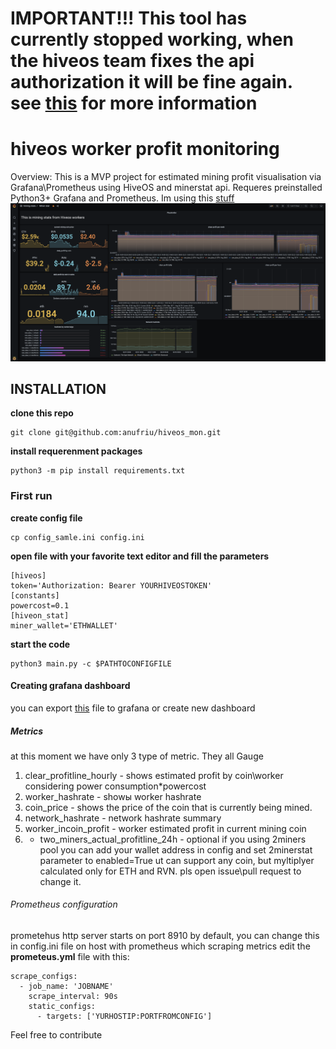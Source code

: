 # IMPORTANT!!! This tool has currently stopped working, when the hiveos team fixes the api authorization it will be fine again. see [this](https://hiveon.com/forum/t/hive-api-v2/4490) for more information
# hiveos worker profit monitoring
Overview:
This is a MVP project for estimated mining profit visualisation via Grafana\Prometheus using HiveOS and minerstat api.
Requeres preinstalled Python3+ Grafana and Prometheus. Im using this [stuff](https://github.com/stefanprodan/dockprom)
![How it looks](https://github.com/anufriu/mining_profit_mon/blob/master/images/%D0%A1%D0%BD%D0%B8%D0%BC%D0%BE%D0%BA%20%D1%8D%D0%BA%D1%80%D0%B0%D0%BD%D0%B0%202022-02-22%20%D0%B2%2017.35.49.png)

## INSTALLATION
__clone this repo__
```
git clone git@github.com:anufriu/hiveos_mon.git
```
__install requerenment packages__
```
python3 -m pip install requirements.txt
```
### First run
__create config file__
```
cp config_samle.ini config.ini
```
__open file with your favorite text editor and fill the parameters__
```
[hiveos]
token='Authorization: Bearer YOURHIVEOSTOKEN'
[constants]
powercost=0.1
[hiveon_stat]
miner_wallet='ETHWALLET'
```
__start the code__
```
python3 main.py -c $PATHTOCONFIGFILE
```
#### Creating grafana dashboard
you can export [this](https://github.com/anufriu/hiveos_mon/blob/master/grafana_preset/Miner%20stat-example.json) file to grafana or create new dashboard
##### Metrics
at this moment we have only 3 type of metric. They all Gauge
1) clear_profitline_hourly - shows estimated profit by coin\worker considering power consumption*powercost
2) worker_hashrate - showы worker hashrate
3) coin_price - shows the price of the coin that is currently being mined.
4) network_hashrate - network hashrate summary
5) worker_incoin_profit - worker estimated profit in current mining coin
6) * two_miners_actual_profitline_24h - optional if you using 2miners pool you can add your wallet address in config and set 2minerstat parameter to enabled=True ut can support any coin, but myltiplyer calculated only for ETH and RVN. pls open issue\pull request to change it.


###### Prometheus configuration
prometehus http server starts on port 8910 by default, you can change this in config.ini file
on host with prometheus which scraping metrics edit the __prometeus.yml__ file
with this:
```
scrape_configs:  
  - job_name: 'JOBNAME'
    scrape_interval: 90s
    static_configs:
      - targets: ['YURHOSTIP:PORTFROMCONFIG']
```
Feel free to contribute
